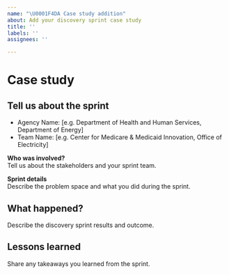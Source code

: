 ```yaml
---
name: "\U0001F4DA Case study addition"
about: Add your discovery sprint case study
title: ''
labels: ''
assignees: ''

---
```


# Case study

## Tell us about the sprint
- Agency Name: [e.g. Department of Health and Human Services, Department of Energy]
- Team Name: [e.g. Center for Medicare & Medicaid Innovation, Office of Electricity]

**Who was involved?**  
Tell us about the stakeholders and your sprint team.

**Sprint details**  
Describe the problem space and what you did during the sprint.

## What happened? 
Describe the discovery sprint results and outcome. 

## Lessons learned
Share any takeaways you learned from the sprint.
